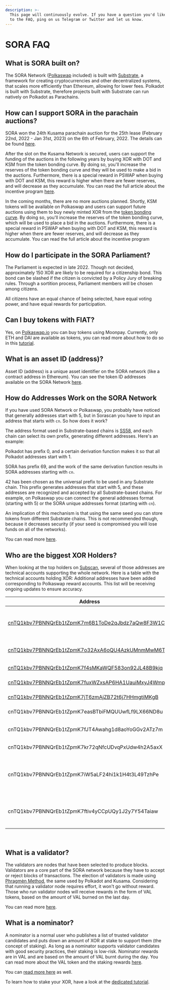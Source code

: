 ```yaml
---
description: >-
  This page will continuously evolve. If you have a question you'd like to add
  to the FAQ, ping on us Telegram or Twitter and let us know.
---
```


# SORA FAQ

## What is SORA built on? <a href="#what-is-sora-built-on" id="what-is-sora-built-on"></a>

The SORA Network ([Polkaswap](https://polkaswap.io/) included) is built with [Substrate](https://www.parity.io/substrate), a framework for creating cryptocurrencies and other decentralized systems, that scales more efficiently than Ethereum, allowing for lower fees. Polkadot is built with Substrate, therefore projects built with Substrate can run natively on Polkadot as Parachains.

## How can I support SORA in the parachain auctions?

SORA won the 24th Kusama parachain auction for the 25th lease (February 22nd, 2022 - Jan 31st, 2023) on the 6th of February, 2022. The details can be found [here](https://wiki.sora.org/sora-kusama-parachain-crowdloan).&#x20;

After the slot on the Kusama Network is secured, users can support the funding of the auctions in the following years by buying XOR with DOT and KSM from the token bonding curve. By doing so, you'll increase the reserves of the token bonding curve and they will be used to make a bid in the auctions. Furthermore, there is a special reward in PSWAP when buying with DOT and KSM, this reward is higher when there are fewer reserves, and will decrease as they accumulate. You can read the full article about the incentive program [here](https://medium.com/polkaswap/pswap-rewards-part-2-the-sora-token-bonding-curve-70fab4c3f1b8).

In the coming months, there are no more auctions planned. Shortly, KSM tokens will be available on Polkaswap and users can support future auctions using them to buy newly minted XOR from the [token bonding curve](https://wiki.sora.org/token-bonding-curve). By doing so, you'll increase the reserves of the token bonding curve, which will be used to place a bid in the auctions. Furthermore, there is a special reward in PSWAP when buying with DOT and KSM, this reward is higher when there are fewer reserves, and will decrease as they accumulate. You can read the full article about the incentive program&#x20;

## How do I participate in the SORA Parliament?

The Parliament is expected in late 2022. Though not decided, approximately 150 XOR are likely to be required for a citizenship bond. This bond can be slashed if the citizen is convicted by a Policy Jury of breaking rules. Through a sortition process, Parliament members will be chosen among citizens.

All citizens have an equal chance of being selected, have equal voting power, and have equal rewards for participation.

## Can I buy tokens with FIAT?

Yes, on [Polkaswap.io](https://polkaswap.io/#/swap) you can buy tokens using Moonpay. Currently, only ETH and DAI are available as tokens, you can read more about how to do so in this [tutorial](https://wiki.sora.org/guides/how-to-buy-tokens-using-moonpay-with-your-credit-card).

## What is an asset ID (address)?

Asset ID (address) is a unique asset identifier on the SORA network (like a contract address in Ethereum).  You can see the token ID addresses available on the SORA Network [here](https://wiki.sora.org/polkaswap/tokens-id-addresses).

## How do Addresses Work on the SORA Network

If you have used SORA Network or Polkaswap, you probably have noticed that generally addresses start with 5, but in Sorascan you have to input an address that starts with `cn`. So how does it work?

The address format used in Substrate-based chains is [SS58](https://github.com/paritytech/substrate/wiki/External-Address-Format-\(SS58\)), and each chain can select its own prefix, generating different addresses. Here's an example:

Polkadot has prefix 0, and a certain derivation function makes it so that all Polkadot addresses start with 1.

SORA has prefix 69, and the work of the same derivation function results in SORA addresses starting with `cn`.

42 has been chosen as the universal prefix to be used in any Substrate chain. This prefix generates addresses that start with 5, and these addresses are recognized and accepted by all Substrate-based chains. For example, on Polkaswap you can connect the general addresses format (starting with 5) or the SORA unique addresses format (starting with `cn`).

An implication of this mechanism is that using the same seed you can store tokens from different Substrate chains. This is not recommended though, because it decreases security (if your seed is compromised you will lose funds on all of the networks).

You can read more [here](https://wiki.polkadot.network/docs/en/learn-accounts).

## Who are the biggest XOR Holders? <a href="#who-are-the-biggest-xor-holders" id="who-are-the-biggest-xor-holders"></a>

When looking at the top holders on [Subscan](https://sora.subscan.io/account), several of those addresses are technical accounts supporting the whole network. Here is a table with the technical accounts holding XOR: Additional addresses have been added corresponding to Polkaswap reward accounts. This list will be receiving ongoing updates to ensure accuracy.

| Address                                                                                                                                   | Role                                           |
| ----------------------------------------------------------------------------------------------------------------------------------------- | ---------------------------------------------- |
| ​[cnTQ1kbv7PBNNQrEb1tZpmK7m6B1ToDe2qJbdz7aQw8F3W1CK ](https://sora.subscan.io/account/cnTQ1kbv7PBNNQrEb1tZpmK7m6B1ToDe2qJbdz7aQw8F3W1CK)​ | **Smart contract of the Ethereum bridge**      |
| ​[cnTQ1kbv7PBNNQrEb1tZpmK7o32AxA6oQU4AzkUMnmMwM6Tk7](https://sora.subscan.io/account/cnTQ1kbv7PBNNQrEb1tZpmK7o32AxA6oQU4AzkUMnmMwM6Tk7)​  | **XOR-PSWAP pool**                             |
| ​[cnTQ1kbv7PBNNQrEb1tZpmK7f4sMKaWQF583on92JL48B9kjq ](https://sora.subscan.io/account/cnTQ1kbv7PBNNQrEb1tZpmK7f4sMKaWQF583on92JL48B9kjq)​ | **XOR-VAL pool**                               |
| ​[cnTQ1kbv7PBNNQrEb1tZpmK7fuxWZxsAP6HA1UauiMxyJ4Wmp ](https://sora.subscan.io/account/cnTQ1kbv7PBNNQrEb1tZpmK7fuxWZxsAP6HA1UauiMxyJ4Wmp)​ | **XOR-DAI pool**                               |
| ​[cnTQ1kbv7PBNNQrEb1tZpmK7jT6zmAjZB72t6j7HHmgtiMKgB ](https://sora.subscan.io/account/cnTQ1kbv7PBNNQrEb1tZpmK7jT6zmAjZB72t6j7HHmgtiMKgB)​ | **XOR-ETH pool**                               |
| cnTQ1kbv7PBNNQrEb1tZpmK7easBTbiFMQUUwfLf9LX66ND8u                                                                                         | **TBC Rewards**                                |
| cnTQ1kbv7PBNNQrEb1tZpmK7fJT4Awahg1d8aoYoGGv2ATz7m                                                                                         | **Market Maker Rewards**                       |
| cnTQ1kbv7PBNNQrEb1tZpmK7kr72qNfcUDvqPxUdw4h2A5axX                                                                                         | **Farming Rewards**                            |
| cnTQ1kbv7PBNNQrEb1tZpmK7iW5aLF24hi1k1H4t3L49TzhPe                                                                                         | **Pre-Launch PSWAP and VAL Reserve Account**   |
| cnTQ1kbv7PBNNQrEb1tZpmK7ftiv4yCCpUQy1J2y7Y54Taiaw                                                                                         | **PSWAP Distribution for Liquidity Providers** |

​

## What is a validator?

The validators are nodes that have been selected to produce blocks. Validators are a core part of the SORA network because they have to accept or reject blocks of transactions. The election of validators is made using [Phragmèn Method](https://wiki.polkadot.network/docs/en/learn-phragmen), the same used by Polkadot and Kusama. Considering that running a validator node requires effort, it won't go without reward. Those who run validator nodes will receive rewards in the form of VAL tokens, based on the amount of VAL burned on the last day.

You can read more [here](../architecture/Consensus.md#how-validators-are-chosen).

## What is a nominator?

A nominator is a normal user who publishes a list of trusted validator candidates and puts down an amount of XOR at stake to support them (the concept of staking). As long as a nominator supports validator candidates with good security practices, their staking is low-risk. Nominator rewards are in VAL and are based on the amount of VAL burnt during the day. You can read more about the VAL token and the staking rewards [here](https://medium.com/sora-xor/sora-validator-rewards-419320e22df8).

You can [read more here](../architecture/Consensus.md#how-validators-are-chosen) as well.

To learn how to stake your XOR, have a look at the [dedicated tutorial](https://wiki.sora.org/guides/how-to-nominate-validators-stake-your-xor).
